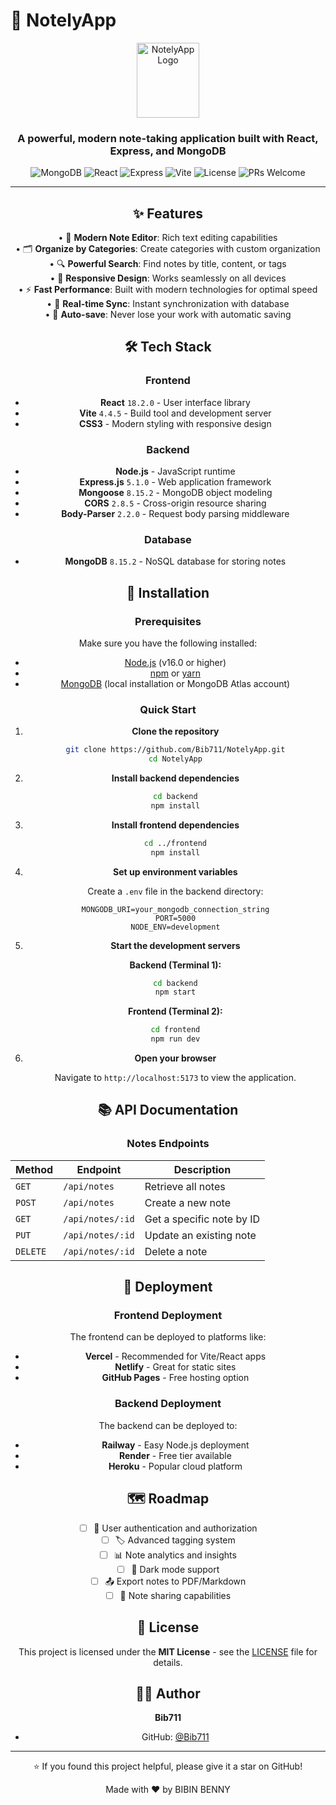 # 📝 NotelyApp

<div align="center">
<div align="center">
  <img src="https://img.icons8.com/?size=100&id=OENhm99NTnV6&format=png&color=6366f1" alt="NotelyApp Logo" width="100" height="120"/>
  
  <h3>A powerful, modern note-taking application built with React, Express, and MongoDB</h3>
  
  <div>
    <img src="https://img.shields.io/badge/MongoDB-8.15.2-green" alt="MongoDB">
    <img src="https://img.shields.io/badge/React-18.2.0-blue" alt="React">
    <img src="https://img.shields.io/badge/Express-5.1.0-lightgrey" alt="Express">
    <img src="https://img.shields.io/badge/Vite-4.4.5-purple" alt="Vite">
    <img src="https://img.shields.io/badge/License-MIT-yellow" alt="License">
    <img src="https://img.shields.io/badge/PRs-welcome-brightgreen" alt="PRs Welcome">
  </div>
</div>

---

## ✨ Features

• 📝 **Modern Note Editor**: Rich text editing capabilities  
• 🗂️ **Organize by Categories**: Create categories with custom organization  
• 🔍 **Powerful Search**: Find notes by title, content, or tags  
• 📱 **Responsive Design**: Works seamlessly on all devices  
• ⚡ **Fast Performance**: Built with modern technologies for optimal speed  
• 🔄 **Real-time Sync**: Instant synchronization with database  
• 💾 **Auto-save**: Never lose your work with automatic saving  

## 🛠️ Tech Stack

### Frontend
- **React** `18.2.0` - User interface library
- **Vite** `4.4.5` - Build tool and development server
- **CSS3** - Modern styling with responsive design

### Backend
- **Node.js** - JavaScript runtime
- **Express.js** `5.1.0` - Web application framework
- **Mongoose** `8.15.2` - MongoDB object modeling
- **CORS** `2.8.5` - Cross-origin resource sharing
- **Body-Parser** `2.2.0` - Request body parsing middleware

### Database
- **MongoDB** `8.15.2` - NoSQL database for storing notes

## 🚀 Installation

### Prerequisites

Make sure you have the following installed:
- [Node.js](https://nodejs.org/) (v16.0 or higher)
- [npm](https://www.npmjs.com/) or [yarn](https://yarnpkg.com/)
- [MongoDB](https://www.mongodb.com/) (local installation or MongoDB Atlas account)

### Quick Start

1. **Clone the repository**
   ```bash
   git clone https://github.com/Bib711/NotelyApp.git
   cd NotelyApp
   ```

2. **Install backend dependencies**
   ```bash
   cd backend
   npm install
   ```

3. **Install frontend dependencies**
   ```bash
   cd ../frontend
   npm install
   ```

4. **Set up environment variables**
   
   Create a `.env` file in the backend directory:
   ```env
   MONGODB_URI=your_mongodb_connection_string
   PORT=5000
   NODE_ENV=development
   ```

5. **Start the development servers**
   
   **Backend (Terminal 1):**
   ```bash
   cd backend
   npm start
   ```
   
   **Frontend (Terminal 2):**
   ```bash
   cd frontend
   npm run dev
   ```

6. **Open your browser**
   
   Navigate to `http://localhost:5173` to view the application.

## 📚 API Documentation

### Notes Endpoints

| Method | Endpoint | Description |
|--------|----------|-------------|
| `GET` | `/api/notes` | Retrieve all notes |
| `POST` | `/api/notes` | Create a new note |
| `GET` | `/api/notes/:id` | Get a specific note by ID |
| `PUT` | `/api/notes/:id` | Update an existing note |
| `DELETE` | `/api/notes/:id` | Delete a note |

## 🚢 Deployment

### Frontend Deployment
The frontend can be deployed to platforms like:
- **Vercel** - Recommended for Vite/React apps
- **Netlify** - Great for static sites
- **GitHub Pages** - Free hosting option

### Backend Deployment
The backend can be deployed to:
- **Railway** - Easy Node.js deployment
- **Render** - Free tier available
- **Heroku** - Popular cloud platform

## 🗺️ Roadmap

- [ ] 🔐 User authentication and authorization
- [ ] 🏷️ Advanced tagging system
- [ ] 📊 Note analytics and insights
- [ ] 🌙 Dark mode support
- [ ] 📤 Export notes to PDF/Markdown
- [ ] 🔗 Note sharing capabilities

## 📄 License

This project is licensed under the **MIT License** - see the [LICENSE](LICENSE) file for details.

## 👨‍💻 Author

**Bib711**
- GitHub: [@Bib711](https://github.com/Bib711)

---

<div align="center">
  <p>⭐ If you found this project helpful, please give it a star on GitHub!</p>
  <p>Made with ❤️ by BIBIN BENNY</p>
</div>